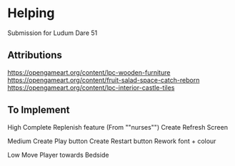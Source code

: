 # Helping

Submission for Ludum Dare 51

## Attributions

https://opengameart.org/content/lpc-wooden-furniture
https://opengameart.org/content/fruit-salad-space-catch-reborn
https://opengameart.org/content/lpc-interior-castle-tiles

## To Implement

High 
Complete Replenish feature (From ""nurses"")
Create Refresh Screen

Medium
Create Play button
Create Restart button
Rework font + colour

Low
Move Player towards Bedside




